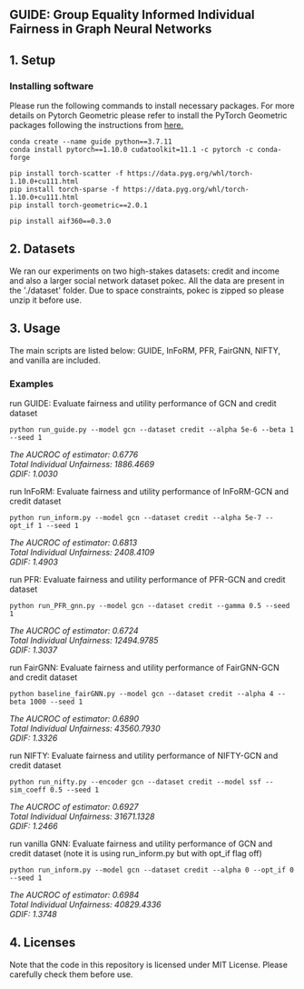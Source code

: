 ## GUIDE: Group Equality Informed Individual Fairness in Graph Neural Networks



## 1. Setup

### Installing software
Please run the following commands to install necessary packages.
For more details on Pytorch Geometric please refer to install the PyTorch Geometric packages following the instructions from [here.](https://pytorch-geometric.readthedocs.io/en/latest/notes/installation.html)



```
conda create --name guide python==3.7.11
conda install pytorch==1.10.0 cudatoolkit=11.1 -c pytorch -c conda-forge

pip install torch-scatter -f https://data.pyg.org/whl/torch-1.10.0+cu111.html
pip install torch-sparse -f https://data.pyg.org/whl/torch-1.10.0+cu111.html
pip install torch-geometric==2.0.1

pip install aif360==0.3.0
```


## 2. Datasets
We ran our experiments on two high-stakes datasets: credit and income and also a larger social network dataset pokec. All the data are present in the './dataset' folder. Due to space constraints, pokec is zipped so please unzip it before use. 

## 3. Usage
The main scripts are listed below: GUIDE, InFoRM, PFR, FairGNN, NIFTY, and vanilla are included.

### Examples
run GUIDE: Evaluate fairness and utility performance of GCN and credit dataset

`python run_guide.py --model gcn --dataset credit --alpha 5e-6 --beta 1 --seed 1`
<p align="left"><i>
  The AUCROC of estimator: 0.6776<br/>
  Total Individual Unfairness: 1886.4669<br/>
  GDIF: 1.0030<br/>
</i></p>

run InFoRM: Evaluate fairness and utility performance of InFoRM-GCN and credit dataset

`python run_inform.py --model gcn --dataset credit --alpha 5e-7 --opt_if 1 --seed 1`
<p align="left"><i>
  The AUCROC of estimator: 0.6813<br/>
  Total Individual Unfairness: 2408.4109<br/>
  GDIF: 1.4903<br/>
</i></p>  

run PFR: Evaluate fairness and utility performance of PFR-GCN and credit dataset

`python run_PFR_gnn.py --model gcn --dataset credit --gamma 0.5 --seed 1`
<p align="left"><i>
  The AUCROC of estimator: 0.6724<br/>
  Total Individual Unfairness: 12494.9785<br/>
  GDIF: 1.3037<br/>
</i></p>   

run FairGNN: Evaluate fairness and utility performance of FairGNN-GCN and credit dataset

`python baseline_fairGNN.py --model gcn --dataset credit --alpha 4 --beta 1000 --seed 1`
<p align="left"><i>
  The AUCROC of estimator: 0.6890<br/>
  Total Individual Unfairness: 43560.7930<br/>
  GDIF: 1.3326<br/>
</i></p>  

run NIFTY: Evaluate fairness and utility performance of NIFTY-GCN and credit dataset

`python run_nifty.py --encoder gcn --dataset credit --model ssf --sim_coeff 0.5 --seed 1`
<p align="left"><i>
  The AUCROC of estimator: 0.6927<br/>
  Total Individual Unfairness: 31671.1328<br/>
  GDIF: 1.2466<br/>
</i></p>  

run vanilla GNN: Evaluate fairness and utility performance of GCN and credit dataset (note it is using run_inform.py but with opt_if flag off)

`python run_inform.py --model gcn --dataset credit --alpha 0 --opt_if 0 --seed 1`
<p align="left"><i>
  The AUCROC of estimator: 0.6984<br/>
  Total Individual Unfairness: 40829.4336<br/>
  GDIF: 1.3748<br/>
</i></p>  

## 4. Licenses
Note that the code in this repository is licensed under MIT License. Please carefully check them before use. 


